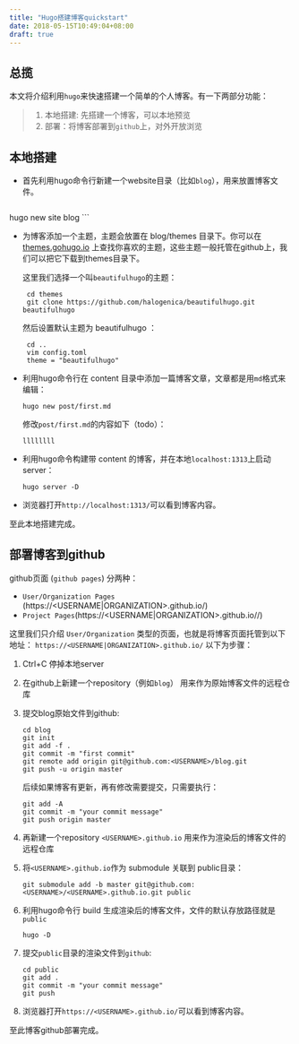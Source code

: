 ```yaml
---
title: "Hugo搭建博客quickstart"
date: 2018-05-15T10:49:04+08:00
draft: true
---
```


## 总揽

本文将介绍利用`hugo`来快速搭建一个简单的个人博客。有一下两部分功能：

> 1. 本地搭建: 先搭建一个博客，可以本地预览
> 1. 部署：将博客部署到`github`上，对外开放浏览

## 本地搭建

* 首先利用hugo命令行新建一个website目录（比如`blog`），用来放置博客文件。
	
	```
hugo new site blog
	```

* 为博客添加一个主题，主题会放置在 blog/themes 目录下。你可以在 [themes.gohugo.io](https://themes.gohugo.io/) 上查找你喜欢的主题，这些主题一般托管在github上，我们可以把它下载到themes目录下。  

	这里我们选择一个叫`beautifulhugo`的主题：
 
	```
	 cd themes
	 git clone https://github.com/halogenica/beautifulhugo.git beautifulhugo
	```

	然后设置默认主题为 beautifulhugo ：  

	```
	 cd ..
	 vim config.toml
	 theme = "beautifulhugo"
	```

* 利用hugo命令行在 content 目录中添加一篇博客文章，文章都是用`md`格式来编辑：  

	```
 	hugo new post/first.md
	```

	修改`post/first.md`的内容如下（todo）：
 
 	```
 	llllllll
 	```


* 利用hugo命令构建带 content 的博客，并在本地`localhost:1313`上启动 server：

	```
 	hugo server -D
 	```

* 浏览器打开`http://localhost:1313/`可以看到博客内容。  

至此本地搭建完成。


## 部署博客到github
 github页面 (`github pages`) 分两种：
 
 * `User/Organization Pages` (https://<USERNAME|ORGANIZATION>.github.io/)
 * `Project Pages`(https://<USERNAME|ORGANIZATION>.github.io/<PROJECT>/)

这里我们只介绍 `User/Organization` 类型的页面，也就是将博客页面托管到以下地址：
`https://<USERNAME|ORGANIZATION>.github.io/`
以下为步骤：
 
1. Ctrl+C 停掉本地server

1. 在github上新建一个repository（例如`blog`） 用来作为原始博客文件的远程仓库

1. 提交blog原始文件到github:

	```
   cd blog
   git init
   git add -f .
   git commit -m "first commit"
   git remote add origin git@github.com:<USERNAME>/blog.git
   git push -u origin master
	```
	
	后续如果博客有更新，再有修改需要提交，只需要执行：  
   
	```
   git add -A
   git commit -m "your commit message"  
   git push origin master  
	```

1. 再新建一个repository `<USERNAME>.github.io` 用来作为渲染后的博客文件的远程仓库

1. 将`<USERNAME>.github.io`作为 submodule 关联到 public目录：

	```
	git submodule add -b master git@github.com:<USERNAME>/<USERNAME>.github.io.git public
	```
	
1. 利用hugo命令行 build 生成渲染后的博客文件，文件的默认存放路径就是`public` 

	```
   hugo -D
	```

1. 提交`public`目录的渲染文件到`github`:

	```
	cd public
	git add .
	git commit -m "your commit message"
	git push
	```
	
1. 浏览器打开`https://<USERNAME>.github.io/`可以看到博客内容。

至此博客github部署完成。








